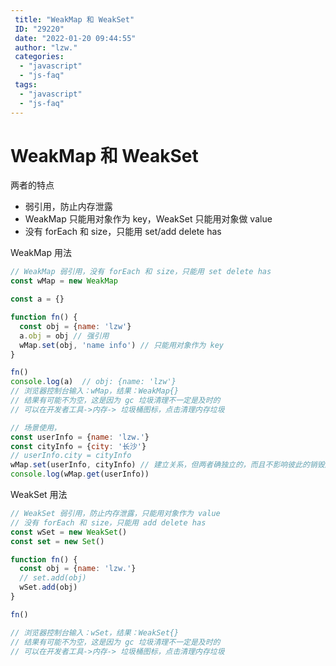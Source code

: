 ```yaml
---
 title: "WeakMap 和 WeakSet"
 ID: "29220"
 date: "2022-01-20 09:44:55"
 author: "lzw."
 categories: 
  - "javascript"
  - "js-faq"
 tags: 
  - "javascript"
  - "js-faq"
---
```


# WeakMap 和 WeakSet

两者的特点

- 弱引用，防止内存泄露
- WeakMap 只能用对象作为 key，WeakSet 只能用对象做 value
- 没有 forEach 和 size，只能用 set/add delete has 


WeakMap 用法

```js
// WeakMap 弱引用，没有 forEach 和 size，只能用 set delete has
const wMap = new WeakMap

const a = {}

function fn() {
  const obj = {name: 'lzw'}
  a.obj = obj // 强引用
  wMap.set(obj, 'name info') // 只能用对象作为 key
}

fn()
console.log(a)  // obj: {name: 'lzw'}
// 浏览器控制台输入：wMap，结果：WeakMap{}
// 结果有可能不为空，这是因为 gc 垃圾清理不一定是及时的
// 可以在开发者工具->内存-> 垃圾桶图标，点击清理内存垃圾

// 场景使用，
const userInfo = {name: 'lzw.'}
const cityInfo = {city: '长沙'}
// userInfo.city = cityInfo
wMap.set(userInfo, cityInfo) // 建立关系，但两者确独立的，而且不影响彼此的销毁逻辑
console.log(wMap.get(userInfo))

```

WeakSet 用法

```js
// WeakSet 弱引用，防止内存泄露，只能用对象作为 value
// 没有 forEach 和 size，只能用 add delete has
const wSet = new WeakSet()
const set = new Set()

function fn() {
  const obj = {name: 'lzw.'}
  // set.add(obj)
  wSet.add(obj)
}

fn()

// 浏览器控制台输入：wSet，结果：WeakSet{}
// 结果有可能不为空，这是因为 gc 垃圾清理不一定是及时的
// 可以在开发者工具->内存-> 垃圾桶图标，点击清理内存垃圾
```
